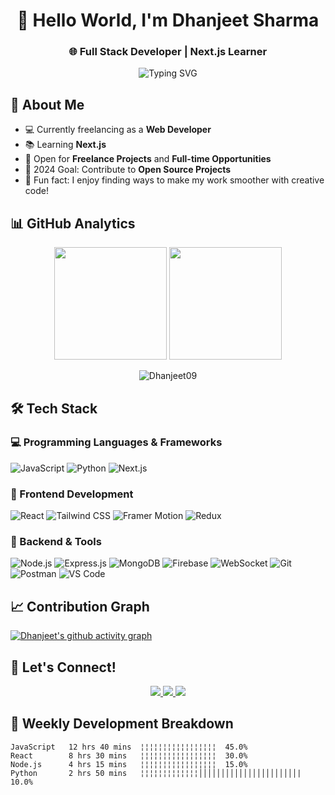 <h1 align="center">👋 Hello World, I'm Dhanjeet Sharma</h1>
<h3 align="center">🌐 Full Stack Developer | Next.js Learner</h3>

<p align="center">
  <img src="https://readme-typing-svg.herokuapp.com?font=Fira+Code&pause=1000&color=35E21F&width=435&lines=Full+Stack+Developer;MERN+Stack+Learner;Next.js+Learner;Enthusiastic+Coder" alt="Typing SVG" />
</p>

## 🌟 About Me
- 💻 Currently freelancing as a **Web Developer**
- 📚 Learning **Next.js**
- 🚀 Open for **Freelance Projects** and **Full-time Opportunities**
- 🎯 2024 Goal: Contribute to **Open Source Projects**
- 🎉 Fun fact: I enjoy finding ways to make my work smoother with creative code!

## 📊 GitHub Analytics
<p align="center">
  <img height="180em" src="https://github-readme-stats.vercel.app/api?username=Dhanjeet09&show_icons=true&theme=radical"/>
  <img height="180em" src="https://github-readme-stats.vercel.app/api/top-langs/?username=Dhanjeet09&layout=compact&theme=radical"/>
</p>

<p align="center">
  <img src="https://github-readme-streak-stats.herokuapp.com/?user=Dhanjeet09&theme=radical" alt="Dhanjeet09" />
</p>

## 🛠️ Tech Stack

### 💻 Programming Languages & Frameworks
![JavaScript](https://img.shields.io/badge/-JavaScript-F7DF1E?style=for-the-badge&logo=javascript&logoColor=black)
![Python](https://img.shields.io/badge/-Python-3776AB?style=for-the-badge&logo=python&logoColor=white)
![Next.js](https://img.shields.io/badge/-Next.js-000000?style=for-the-badge&logo=next.js&logoColor=white)

### 🎨 Frontend Development
![React](https://img.shields.io/badge/-React-61DAFB?style=for-the-badge&logo=react&logoColor=black)
![Tailwind CSS](https://img.shields.io/badge/-Tailwind_CSS-38B2AC?style=for-the-badge&logo=tailwind-css&logoColor=white)
![Framer Motion](https://img.shields.io/badge/-Framer_Motion-0055FF?style=for-the-badge&logo=framer&logoColor=white)
![Redux](https://img.shields.io/badge/-Redux-764ABC?style=for-the-badge&logo=redux&logoColor=white)

### 🔧 Backend & Tools
![Node.js](https://img.shields.io/badge/-Node.js-339933?style=for-the-badge&logo=node.js&logoColor=white)
![Express.js](https://img.shields.io/badge/-Express.js-000000?style=for-the-badge&logo=express&logoColor=white)
![MongoDB](https://img.shields.io/badge/-MongoDB-47A248?style=for-the-badge&logo=mongodb&logoColor=white)
![Firebase](https://img.shields.io/badge/-Firebase-FFCA28?style=for-the-badge&logo=firebase&logoColor=black)
![WebSocket](https://img.shields.io/badge/-WebSocket-010101?style=for-the-badge&logo=socket.io&logoColor=white)
![Git](https://img.shields.io/badge/-Git-F05032?style=for-the-badge&logo=git&logoColor=white)
![Postman](https://img.shields.io/badge/-Postman-FF6C37?style=for-the-badge&logo=postman&logoColor=white)
![VS Code](https://img.shields.io/badge/-VS_Code-007ACC?style=for-the-badge&logo=visual-studio-code&logoColor=white)

## 📈 Contribution Graph

[![Dhanjeet's github activity graph](https://github-readme-activity-graph.vercel.app/graph?username=Dhanjeet09&theme=react-dark)](https://github.com/Dhanjeet09/github-readme-activity-graph)

## 🤝 Let's Connect!
<p align="center">
  <a href="mailto:dhanjeetsharma7@gmail.com">
    <img src="https://img.shields.io/badge/-Email-red?style=for-the-badge&logo=gmail&logoColor=white"/>
  </a>
  <a href="https://www.linkedin.com/in/dhanjeet-sharma09/">
    <img src="https://img.shields.io/badge/-LinkedIn-0077B5?style=for-the-badge&logo=linkedin&logoColor=white"/>
  </a>
  <a href="https://github.com/Dhanjeet09">
    <img src="https://img.shields.io/badge/-GitHub-181717?style=for-the-badge&logo=github&logoColor=white"/>
  </a>
</p>

## 📅 Weekly Development Breakdown
```text
JavaScript   12 hrs 40 mins  ¦¦¦¦¦¦¦¦¦¦¦¦¦¦¦¦¦  45.0%
React        8 hrs 30 mins   ¦¦¦¦¦¦¦¦¦¦¦¦¦¦¦¦¦  30.0%
Node.js      4 hrs 15 mins   ¦¦¦¦¦¦¦¦¦¦¦¦¦¦¦¦¦  15.0%
Python       2 hrs 50 mins   ¦¦¦¦¦¦¦¦¦¦¦¦¦││││││││││││││││││││││|   10.0%
